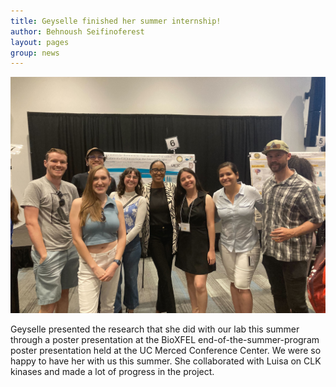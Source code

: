 ```yaml
---
title: Geyselle finished her summer internship! 
author: Behnoush Seifinoferest 
layout: pages
group: news
---
```

<span class="image fit"><img src="/images/2023-08-03-BioXFEL-poster-presentation.jpg" alt="" class="img-responsive"></span>

Geyselle presented the research that she did with our lab this summer through a poster presentation at the BioXFEL end-of-the-summer-program poster presentation held at the UC Merced Conference Center. We were so happy to have her with us this summer. She collaborated with Luisa on CLK kinases and made a lot of progress in the project. 